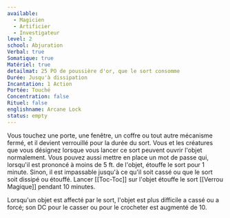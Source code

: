 ```yaml
---
available:
  - Magicien
  - Artificier
  - Investigateur
level: 2
school: Abjuration
Verbal: true
Somatique: true
Matériel: true
detailmat: 25 PO de poussière d'or, que le sort consomme
Durée: Jusqu'à dissipation
Incantation: 1 Action
Portée: Touché
Concentration: false
Rituel: false
englishname: Arcane Lock
status: empty
---
```

Vous touchez une porte, une fenêtre, un coffre ou tout autre mécanisme fermé, et il devient verrouillé pour la durée du sort. Vous et les créatures que vous désignez lorsque vous lancer ce sort peuvent ouvrir l'objet normalement. Vous pouvez aussi mettre en place un mot de passe qui, lorsqu'il est prononcé à moins de 5 ft. de l'objet, étouffe le sort pour 1 minute. Sinon, il est impassable jusqu'à ce qu'il soit cassé ou que le sort soit dissipé ou étouffé. Lancer [[Toc-Toc]] sur l'objet étouffe le sort [[Verrou Magique]] pendant 10 minutes.

Lorsqu'un objet est affecté par le sort, l'objet est plus difficile a cassé ou a forcé; son DC pour le casser ou pour le crocheter est augmenté de 10.
